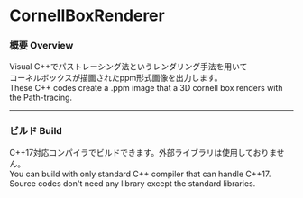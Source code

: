 # CornellBoxRenderer

### 概要 Overview

Visual C++でパストレーシング法というレンダリング手法を用いて       
コーネルボックスが描画されたppm形式画像を出力します。     
These C++ codes create a .ppm image that a 3D cornell box renders with the Path-tracing.     
******
### ビルド Build
C++17対応コンパイラでビルドできます。外部ライブラリは使用しておりません。     
You can build with only standard C++ compiler that can handle C++17.     
Source codes don't need any library except the standard libraries.
